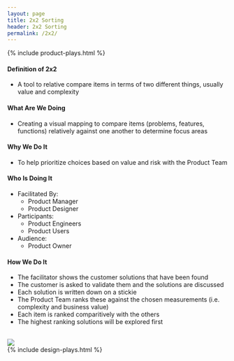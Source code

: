 ```yaml
---
layout: page
title: 2x2 Sorting
header: 2x2 Sorting
permalink: /2x2/
---
```

<div class="row">
    <div class="col-md-3">
        {% include product-plays.html %}
    </div>
    <div class="col-md-6">
    <h4 class="Definition" id="Definition">
            Definition of 2x2
        </h4>
        <ul>
            <li>
                A tool to relative compare items in terms of two different things, usually value and complexity
            </li>
        </ul>
        <h4 class="What" id="What">
            What Are We Doing
        </h4>
            <ul>
                <li>
                   Creating a visual mapping to compare items (problems, features, functions) relatively against one another to determine focus areas
                </li>
            </ul>
        <h4 class="Why" id="Why">
            Why We Do It
        </h4>
            <ul>
                <li>
                   To help prioritize choices based on value and risk with the Product Team
                </li>
            </ul>
        <h4 class="Who" id="Who">
            Who Is Doing It
        </h4>
        <ul>
            <li>Facilitated By:
                <ul>
                    <li>Product Manager</li>
                    <li>Product Designer</li>
                </ul>
            </li>
            <li>Participants:
                <ul>
                    <li>Product Engineers</li>
                    <li>Product Users</li>
                </ul>
            </li>
            <li>Audience:
                <ul>
                    <li>Product Owner</li>
                </ul>
            </li>
        </ul>
<h4 class="How" id="How">
    How We Do It
</h4>
<ul>
    <li>The facilitator shows the customer solutions that have been found</li>
    <li>The customer is asked to validate them and the solutions are discussed</li>
    <li>Each solution is written down on a stickie</li>
    <li>The Product Team ranks these against the chosen measurements (i.e. complexity and business value)</li>
    <li>Each item is ranked comparitively with the others</li>
    <li>The highest ranking solutions will be explored first</li> 
</ul>
<img src="../images/prioritization2by2.png"/>
    </div>
    <div class="col-md-3">
        {% include design-plays.html %}
    </div>
</div>
